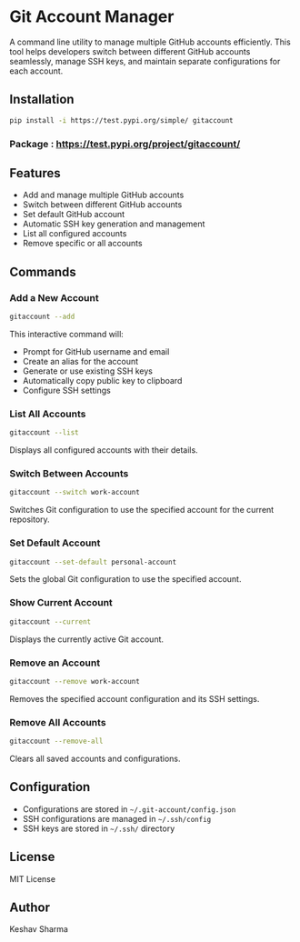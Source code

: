 # Git Account Manager

A command line utility to manage multiple GitHub accounts efficiently. This tool helps developers switch between different GitHub accounts seamlessly, manage SSH keys, and maintain separate configurations for each account.

## Installation

```bash
pip install -i https://test.pypi.org/simple/ gitaccount
```
### Package : https://test.pypi.org/project/gitaccount/

## Features

- Add and manage multiple GitHub accounts
- Switch between different GitHub accounts
- Set default GitHub account
- Automatic SSH key generation and management
- List all configured accounts
- Remove specific or all accounts

## Commands

### Add a New Account
```bash
gitaccount --add
```
This interactive command will:
- Prompt for GitHub username and email
- Create an alias for the account
- Generate or use existing SSH keys
- Automatically copy public key to clipboard
- Configure SSH settings

### List All Accounts
```bash
gitaccount --list
```
Displays all configured accounts with their details.

### Switch Between Accounts
```bash
gitaccount --switch work-account
```
Switches Git configuration to use the specified account for the current repository.

### Set Default Account
```bash
gitaccount --set-default personal-account
```
Sets the global Git configuration to use the specified account.

### Show Current Account
```bash
gitaccount --current
```
Displays the currently active Git account.

### Remove an Account
```bash
gitaccount --remove work-account
```
Removes the specified account configuration and its SSH settings.

### Remove All Accounts
```bash
gitaccount --remove-all
```
Clears all saved accounts and configurations.

## Configuration

- Configurations are stored in `~/.git-account/config.json`
- SSH configurations are managed in `~/.ssh/config`
- SSH keys are stored in `~/.ssh/` directory

## License

MIT License

## Author

Keshav Sharma

